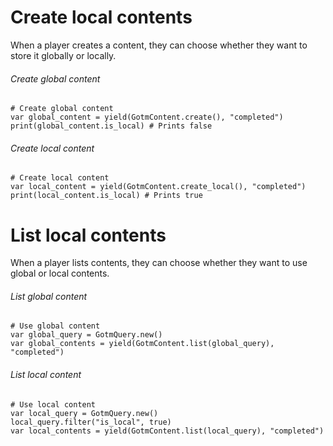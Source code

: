<include subject="content">

[](/src/utility/mix-local-and-global-subjects-intro.md)
[](/src/utility/gdgotm-notice.md)

</include>

# Create local contents

When a player creates a content, they can choose whether they want to store it globally or locally.

###### Create global content

```gdscript
# Create global content
var global_content = yield(GotmContent.create(), "completed")
print(global_content.is_local) # Prints false
```

###### Create local content

```gdscript
# Create local content
var local_content = yield(GotmContent.create_local(), "completed")
print(local_content.is_local) # Prints true
```

# List local contents

When a player lists contents, they can choose whether they want to use global or local contents.

###### List global content

```gdscript
# Use global content
var global_query = GotmQuery.new()
var global_contents = yield(GotmContent.list(global_query), "completed")
```

###### List local content

```gdscript
# Use local content
var local_query = GotmQuery.new()
local_query.filter("is_local", true)
var local_contents = yield(GotmContent.list(local_query), "completed")
```

<include subject="content">

[](/src/utility/disable-global-mode-for-all-subjects.md)

</include>
